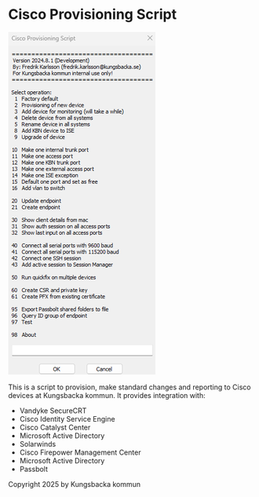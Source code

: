 # Cisco Provisioning Script
![Alt text](https://github.com/fredrikkungsbacka/Provisioning/blob/main/mainmenu.png)

This is a script to provision, make standard changes and reporting to Cisco devices at Kungsbacka kommun.
It provides integration with:
- Vandyke SecureCRT
- Cisco Identity Service Engine
- Cisco Catalyst Center
- Microsoft Active Directory
- Solarwinds
- Cisco Firepower Management Center
- Microsoft Active Directory
- Passbolt

Copyright 2025 by Kungsbacka kommun

